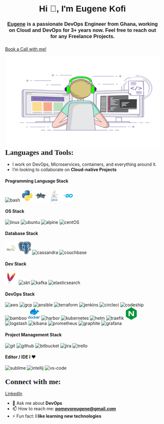 <!-- Header Section -->
<h1 align="center"><font face="Arial">Hi 👋, I'm Eugene Kofi</font></h1>
<h3 align="center"><font face="Arial"><a href="https://www.linkedin.com/in/eugene-pomevor/" target="_blank" rel="noreferrer">Eugene</a> is a passionate DevOps Engineer from Ghana, working on Cloud and DevOps for 3+ years now. Feel free to reach out for any Freelance Projects.</font></h3>

<!-- -->
<h3 align="left"><font size="+2" face="Verdana"></font></h3>
<p align="left">
  <a href="https://topmate.io/YOUR-TOPMATE-USERNAME" target="_blank" rel="noreferrer"> Book a Call with me! </a>
</p>

<!-- GIF -->
<img align="right" height="300" width="500" src="https://raw.githubusercontent.com/mikonoid/mikonoid/main/images/gifs/coder3.gif" />

<!-- Languages and Tools Section -->
<h3 align="left"><font size="+2" face="Verdana">Languages and Tools:</font></h3>

- I work on DevOps, Microservices, containers, and everything around it.
- I’m looking to collaborate on **Cloud-native Projects**

#### Programming Language Stack
<p align="left">
<img src="https://www.vectorlogo.zone/logos/gnu_bash/gnu_bash-icon.svg" alt="bash" width="40" height="40"/>  
<img src="https://raw.githubusercontent.com/github/explore/master/topics/python/python.png" alt="python" width="40" height="40"/> 
<img src="https://raw.githubusercontent.com/github/explore/master/topics/groovy/groovy.png" alt="groovy" width="40" height="40"/>  
<img src="https://raw.githubusercontent.com/github/explore/master/topics/java/java.png" alt="java" width="40" height="40"/>  
<img src="https://raw.githubusercontent.com/github/explore/master/topics/go/go.png" alt="go" width="40" height="40"/> 
</p>

#### OS Stack
<p align="left">
<img src="https://brandlogos.net/wp-content/uploads/2020/03/Linux-logo.png" alt="linux" width="40" height="40"/>  
<img src="https://www.vectorlogo.zone/logos/ubuntu/ubuntu-icon.svg" alt="ubuntu" width="40" height="40"/>  
<img src="https://www.vectorlogo.zone/logos/alpinelinux/alpinelinux-icon.svg" alt="alpine" width="40" height="40"/> 
<img src="https://www.vectorlogo.zone/logos/centos/centos-icon.svg" alt="centOS" width="40" height="40"/> 
</p>

#### Database Stack
<p align="left">
<img src="https://raw.githubusercontent.com/github/explore/master/topics/mysql/mysql.png" alt="mysql" width="40" height="40"/>  
<img src="https://raw.githubusercontent.com/github/explore/master/topics/postgresql/postgresql.png" alt="postgresql" width="40" height="40"/>  
<img src="https://www.vectorlogo.zone/logos/apache_cassandra/apache_cassandra-icon.svg" alt="cassandra" width="40" height="40"/> 
<img src="https://www.vectorlogo.zone/logos/couchbase/couchbase-icon.svg" alt="couchbase" width="40" height="40"/> 
</p>

#### Dev Stack
<p align="left">
<img src="https://raw.githubusercontent.com/vscode-icons/vscode-icons/master/icons/file_type_maven.svg" alt="maven" width="40" height="40"/> 
<img src="https://www.vectorlogo.zone/logos/scala-sbt/scala-sbt-icon.svg" alt="sbt" width="40" height="40"/> 
<img src="https://www.vectorlogo.zone/logos/apache_kafka/apache_kafka-icon.svg" alt="kafka" width="40" height="40"/> 
<img src="https://www.vectorlogo.zone/logos/elastic/elastic-icon.svg" alt="elasticsearch" width="40" height="40"/> 
</p>

#### DevOps Stack 
<p align="left">
<img src="https://www.vectorlogo.zone/logos/amazon_aws/amazon_aws-icon.svg" alt="aws" width="40" height="40"/> 
<img src="https://www.vectorlogo.zone/logos/google_cloud/google_cloud-icon.svg" alt="gcp" width="40" height="40"/>  
<img src="https://www.vectorlogo.zone/logos/ansible/ansible-icon.svg" alt="ansible" width="40" height="40"/> 
<img src="https://www.vectorlogo.zone/logos/terraformio/terraformio-icon.svg" alt="terraform" width="40" height="40"/> 
<img src="https://www.vectorlogo.zone/logos/jenkins/jenkins-icon.svg" alt="jenkins" width="40" height="40"/>  
<img src="https://www.vectorlogo.zone/logos/circleci/circleci-icon.svg" alt="circleci" width="40" height="40"/> 
<img src="https://www.vectorlogo.zone/logos/codeship/codeship-icon.svg" alt="codeship" width="40" height="40"/> 
<img src="https://www.vectorlogo.zone/logos/atlassian_bamboo/atlassian_bamboo-icon.svg" alt="bamboo" width="40" height="40"/> 
<img src="https://raw.githubusercontent.com/github/explore/master/topics/docker/docker.png" alt="docker" width="40" height="40"/>  
<img src="https://www.vectorlogo.zone/logos/goharborio/goharborio-icon.svg" alt="harbor" width="40" height="40"/> 
<img src="https://www.vectorlogo.zone/logos/kubernetes/kubernetes-icon.svg" alt="kubernetes" width="40" height="40"/>  
<img src="https://www.vectorlogo.zone/logos/helmsh/helmsh-icon.svg" alt="helm" width="40" height="40"/> 
<img src="https://www.vectorlogo.zone/logos/traefikio/traefikio-icon.svg" alt="traefik" width="40" height="40"/> 
<img src="https://raw.githubusercontent.com/github/explore/master/topics/nginx/nginx.png" alt="nginx" width="40" height="40"/>  
<img src="https://www.vectorlogo.zone/logos/elasticco_logstash/elasticco_logstash-icon.svg" alt="logstash" width="40" height="40"/> 
<img src="https://www.vectorlogo.zone/logos/elasticco_kibana/elasticco_kibana-icon.svg" alt="kibana" width="40" height="40"/> 
<img src="https://www.vectorlogo.zone/logos/prometheusio/prometheusio-icon.svg" alt="prometheus" width="40" height="40"/> 
<img src="https://www.vectorlogo.zone/logos/graphiteapp/graphiteapp-icon.svg" alt="graphite" width="40" height="40"/> 
<img src="https://www.vectorlogo.zone/logos/grafana/grafana-icon.svg" alt="grafana" width="40" height="40"/> 
</p>

#### Project Management Stack
<p align="left">
<img src="https://www.vectorlogo.zone/logos/git-scm/git-scm-icon.svg" alt="git" width="40" height="40"/>  
<img src="https://www.vectorlogo.zone/logos/github/github-icon.svg" alt="github" width="40" height="40"/> 
<img src="https://www.vectorlogo.zone/logos/bitbucket/bitbucket-icon.svg" alt="bitbucket" width="40" height="40"/>  
<img src="https://www.vectorlogo.zone/logos/atlassian_jira/atlassian_jira-icon.svg" alt="jira" width="40" height="40"/> 
<img src="https://www.vectorlogo.zone/logos/trello/trello-icon.svg" alt="trello" width="40" height="40"/>
</p>

#### Editor / IDE I ♥
<p align="left">
<img src="https://cdn.worldvectorlogo.com/logos/sublime-text.svg" alt="sublime" width="40" height="40"/> 
<img src="https://cdn.worldvectorlogo.com/logos/intellij-idea-1.svg" alt="intellij" width="40" height="40"/> 
<img src="https://www.vectorlogo.zone/logos/visualstudio_code/visualstudio_code-icon.svg" alt="vs-code" width="40" height="40"/> 
</p>

<!-- Contact Section -->
<h3 align="left"><font size="+2" face="Verdana">Connect with me:</font></h3>
<p align="left">
<a href="https://www.linkedin.com/in/eugene-pomevor/" target="_blank">LinkedIn</a>
</p>

- 💬 Ask me about **DevOps**
- 📫 How to reach me: **[pomevoreugene@gmail.com](mailto:pomevoreugene@gmail.com)**
- ⚡ Fun fact: **I like learning new technologies**



